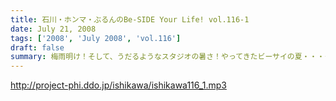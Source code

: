 ```yaml
---
title: 石川・ホンマ・ぶるんのBe-SIDE Your Life! vol.116-1
date: July 21, 2008
tags: ['2008', 'July 2008', 'vol.116']
draft: false
summary: 梅雨明け！そして、うだるようなスタジオの暑さ！やってきたビーサイの夏・・・クーラーが休日は切れてしまうスタジオから、夏の終わりのイベントのお知らせも含めてお送りします。イベントについて詳しくは、ホームページの「お知らせ」をチェック！そしてチケット申し込みはメールアドレスが違いますので要注意！event@be-side.jpコチラまで。よろしくです。NAMAE
---
```


http://project-phi.ddo.jp/ishikawa/ishikawa116_1.mp3